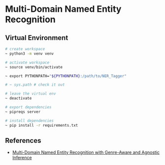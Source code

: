 
# Multi-Domain Named Entity Recognition


## Virtual Environment
```bash
# create workspace
~ python3 -m venv venv

# activate workspace
~ source venv/bin/activate

~ export PYTHONPATH="${PYTHONPATH}:/path/to/NER_Tagger"

# ~ sys.path # check it out

# leave the virtual env
~ deactivate

# export dependencies
~ pipreqs server

# install dependencies
~ pip install -r requirements.txt
```

## References

- [Multi-Domain Named Entity Recognition with Genre-Aware and Agnostic Inference](https://www.aclweb.org/anthology/2020.acl-main.750.pdf)
